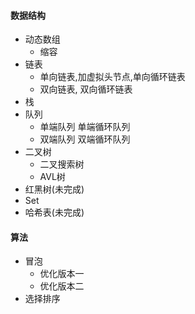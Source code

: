 #### 数据结构

- 动态数组
  - 缩容
- 链表
  - 单向链表,加虚拟头节点,单向循环链表
  - 双向链表, 双向循环链表
- 栈
- 队列
  - 单端队列 单端循环队列
  - 双端队列 双端循环队列
- 二叉树
  - 二叉搜索树
  - AVL树
- 红黑树(未完成)
- Set
- 哈希表(未完成)

#### 算法

- 冒泡
  - 优化版本一
  - 优化版本二
- 选择排序





